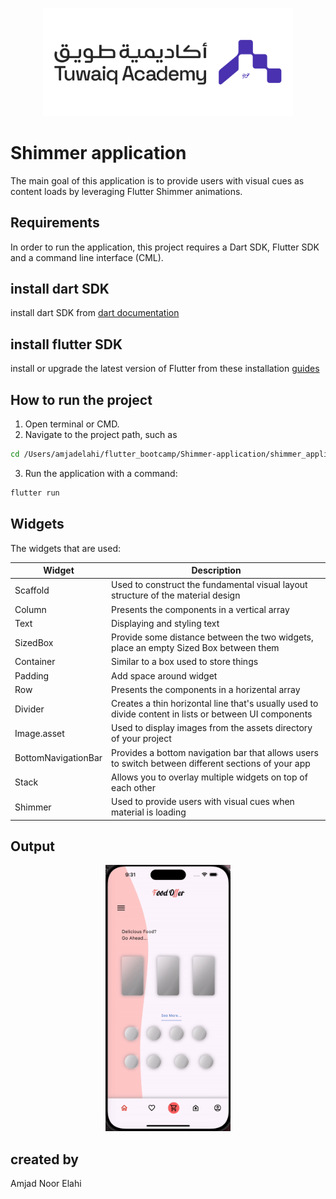 
<p align="center">
<img src="assets/tuwaiq_academy_logo.png" alt="Tuwaiq" width="400"/>
<br/>

# Shimmer application

 The main goal of this application is to provide users with visual cues as content loads by leveraging Flutter Shimmer animations. 

## Requirements

 In order to run the application, this project requires a Dart SDK, Flutter SDK and a command line interface (CML).

## install dart SDK
 install dart SDK from [dart documentation](https://dart.dev/get-dart)

 ## install flutter SDK
 install or upgrade the latest version of Flutter from these installation [guides](https://docs.flutter.dev/get-started/install)

## How to run the project

1. Open terminal or CMD.
2. Navigate to the project path, such as 
```bash
cd /Users/amjadelahi/flutter_bootcamp/Shimmer-application/shimmer_application
```
 3. Run the application with a command: 
```bash
flutter run
```
 ## Widgets 
The widgets that are used:

| Widget | Description |
| --- | --- |
| Scaffold | Used to construct the fundamental visual layout structure of the material design |
| Column | Presents the components in a vertical array |
| Text | Displaying and styling text |
| SizedBox | Provide some distance between the two widgets, place an empty Sized Box between them |
| Container | Similar to a box used to store things |
| Padding | Add space around widget |
| Row | Presents the components in a horizental array |
| Divider | Creates a thin horizontal line that's usually used to divide content in lists or between UI components |
| Image.asset | Used to display images from the assets directory of your project |
| BottomNavigationBar | Provides a bottom navigation bar that allows users to switch between different sections of your app |
| Stack | Allows you to overlay multiple widgets on top of each other |
| Shimmer | Used to provide users with visual cues when material is loading |


## Output 

<p align="center">
<img src="assets/output-assignment14.gif" alt="Tuwaiq" width="200"/>
<br/>


## created by
Amjad Noor Elahi
